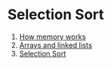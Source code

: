 # Selection Sort

1. [How memory works](./memory_work/README.md)
2. [Arrays and linked lists](./arrays_and_linked-list/README.md)
3. [Selection Sort]()